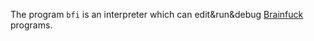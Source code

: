 The program `bfi` is an interpreter which can edit&run&debug [Brainfuck](https://esolangs.org/wiki/Brainfuck) programs.
